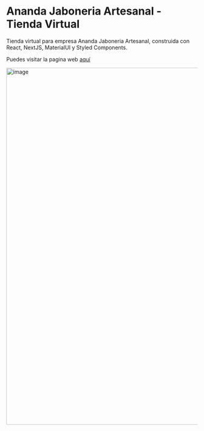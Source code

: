 # Ananda Jaboneria Artesanal - Tienda Virtual

Tienda virtual para empresa Ananda Jaboneria Artesanal, construida con React, NextJS, MaterialUI y Styled Components.

Puedes visitar la pagina web [aquí](https://ananda-ecommerce.vercel.app)

<img width="938" alt="image" src="https://github.com/J-HernandezM/ananda-ecommerce/assets/113635359/61ce7bdc-b6d7-42d8-83a8-01627c6f7d3f">
